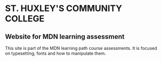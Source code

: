 # ST. HUXLEY'S COMMUNITY COLLEGE
## Website for MDN learning assessment

This site is part of the MDN learning path course assessments. It is focused on typesetting; fonts and how to manipulate them.
